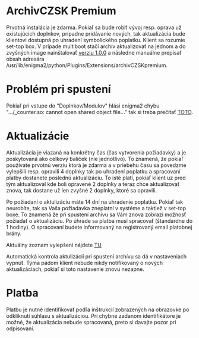 # ArchivCZSK Premium
Prvotná instalácia je zdarma. Pokiaľ sa bude robiť vývoj resp. oprava už existujúcich doplnkov, prípadne pridávanie nových, tak aktualizácia bude klientovi dostupná po uhradení symbolického poplatku. Klient sa rozumie set-top box. V prípade multiboot stačí archív aktualizovať na jednom a do zvyšných image nainštalovať [verziu 1.0.0](https://github.com/mtester270/archivczskpremium/releases/tag/v1.0.0) a následne manuálne prepísať obsah adresára /usr/lib/enigma2/python/Plugins/Extensions/archivCZSKpremium.

# Problém pri spustení
Pokiaľ pri vstupe do "Doplnkov/Modulov" hlási enigma2 chybu ".../_counter.so: cannot open shared object file..." tak si treba prečítať [TOTO](https://github.com/mtester270/archivczskpremium/releases/tag/v1.0.0).

# Aktualizácie
Aktualizácia je viazaná na konkrétny čas (čas vytvorenia požiadavky) a je poskytovaná ako celkový balíček (nie jednotlivo). To znamená, že pokiaľ používate prvotnú verziu ktorá je zdarma a v priebehu času sa povedzme vylepšili resp. opravili 4 doplnky tak po uhradení poplatku a spracovaní platby dostanete poslednú aktualizáciu. To isté platí, pokiaľ klient uz pred tým aktualizoval kde boli opravené 2 doplnky a teraz chce aktualizovať znova, tak dostane už len zvyšné 2 doplnky, ktoré sa opravili.

Po požiadaní o aktulizáciu máte 14 dní na uhradenie poplatku. Pokiaľ tak neurobíte, tak sa Vaša požiadavka zneplatní v systéme a taktiež v set-top boxe. To znamená že pri spustení archívu sa Vám znova zobrazí možnosť požiadať o aktualizáciu. Po úhrade sa platba musí spracovať (štandardne do 1 hodiny). O spracovaní budete informovaný na registrovaný email platobnej brány.

Aktuálny zoznam vylepšení nájdete [TU](https://github.com/mtester270/archivczskpremium/releases)

Automatická kontrola aktulizácií pri spustení archívu sa dá v nastaveniach vypnúť. Týma pádom klient nebude nikdy notifikovaný o nových aktualizáciach, pokiaľ si toto nastavenie znovu nezapne.

# Platba
Platbu je nutné identifikovať podľa inštrukcií zobrazených na obrazovke po odkliknutí súhlasu s aktualizáciou. Pri chybne zadanom identifikátore je možné, že aktualizácia nebude spracovaná, preto si davajte pozor pri odpisovaní.
